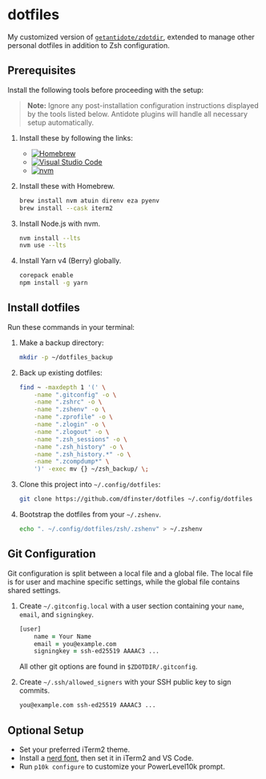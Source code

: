 # dotfiles

My customized version of [`getantidote/zdotdir`](https://github.com/getantidote/zdotdir), extended to manage other personal dotfiles in addition to Zsh configuration.

## Prerequisites

Install the following tools before proceeding with the setup:

> **Note:**
> Ignore any post-installation configuration instructions displayed by the tools listed below.
> Antidote plugins will handle all necessary setup automatically.

1. Install these by following the links:

   - [![Homebrew](https://img.shields.io/badge/Homebrew-Install-blue?logo=homebrew&logoColor=white)](https://brew.sh)
   - [![Visual Studio Code](https://img.shields.io/badge/VS_Code-Install-blue?logo=visualstudiocode&logoColor=white)](https://code.visualstudio.com/download)
   - [![nvm](https://img.shields.io/badge/nvm-Install-blue?logo=nvm&logoColor=white)](https://github.com/nvm-sh/nvm)

2. Install these with Homebrew.
    ```zsh
    brew install nvm atuin direnv eza pyenv
    brew install --cask iterm2
    ```

3. Install Node.js with nvm.
    ```zsh
    nvm install --lts
    nvm use --lts
    ```

4. Install Yarn v4 (Berry) globally.
    ```zsh
    corepack enable
    npm install -g yarn
    ```

## Install dotfiles

Run these commands in your terminal:

1. Make a backup directory:
    ```zsh
    mkdir -p ~/dotfiles_backup
    ```

1. Back up existing dotfiles:

    ```zsh
    find ~ -maxdepth 1 '(' \
        -name ".gitconfig" -o \
        -name ".zshrc" -o \
        -name ".zshenv" -o \
        -name ".zprofile" -o \
        -name ".zlogin" -o \
        -name ".zlogout" -o \
        -name ".zsh_sessions" -o \
        -name ".zsh_history" -o \
        -name ".zsh_history.*" -o \
        -name ".zcompdump*" \
        ')' -exec mv {} ~/zsh_backup/ \;
    ```

1. Clone this project into `~/.config/dotfiles`:

    ```zsh
    git clone https://github.com/dfinster/dotfiles ~/.config/dotfiles
    ```

1. Bootstrap the dotfiles from your `~/.zshenv`.
    ```zsh
    echo ". ~/.config/dotfiles/zsh/.zshenv" > ~/.zshenv
    ```

## Git Configuration

Git configuration is split between a local file and a global file.
The local file is for user and machine specific settings, while the global file contains shared settings.

1. Create `~/.gitconfig.local` with a user section containing your `name`, `email`, and `signingkey`.
    ```zsh
    [user]
        name = Your Name
        email = you@example.com
        signingkey = ssh-ed25519 AAAAC3 ...
    ```

    All other git options are found in `$ZDOTDIR/.gitconfig`.

1. Create `~/.ssh/allowed_signers` with your SSH public key to sign commits.
    ```zsh
    you@example.com ssh-ed25519 AAAAC3 ...
    ```

## Optional Setup

- Set your preferred iTerm2 theme.
- Install a [nerd font](https://www.nerdfonts.com/), then set it in iTerm2 and VS Code.
- Run `p10k configure` to customize your PowerLevel10k prompt.
